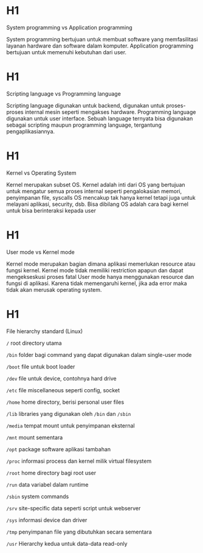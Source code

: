 # H1
System programming vs Application programming

System programming bertujuan untuk membuat software yang memfasilitasi layanan hardware dan software dalam komputer.
Application programming bertujuan untuk memenuhi kebutuhan dari user.

# H1
Scripting language vs Programming language

Scripting language digunakan untuk backend, digunakan untuk proses-proses internal mesin seperti mengakses hardware.
Programming language digunakan untuk user interface.
Sebuah language ternyata bisa digunakan sebagai scripting maupun programming language, tergantung pengaplikasiannya.

# H1
Kernel vs Operating System

Kernel merupakan subset OS. Kernel adalah inti dari OS yang bertujuan untuk mengatur semua proses internal seperti pengalokasian memori, penyimpanan file, syscalls
OS mencakup tak hanya kernel tetapi juga untuk melayani aplikasi, security, dsb. Bisa dibilang OS adalah cara bagi kernel untuk bisa berinteraksi kepada user

# H1
User mode vs Kernel mode

Kernel mode merupakan bagian dimana aplikasi memerlukan resource atau fungsi kernel. Kernel mode tidak memiliki restriction apapun dan dapat mengekseskusi proses fatal
User mode hanya menggunakan resource dan fungsi di aplikasi. Karena tidak memengaruhi kernel, jika ada error maka tidak akan merusak operating system.


# H1
File hierarchy standard (Linux)

`/` root directory utama

`/bin` folder bagi command yang dapat digunakan dalam single-user mode

`/boot` file untuk boot loader

`/dev` file untuk device, contohnya hard drive

`/etc` file miscellaneous seperti config, socket

`/home` home directory, berisi personal user files

`/lib` libraries yang digunakan oleh `/bin` dan `/sbin`

`/media` tempat mount untuk penyimpanan eksternal

`/mnt` mount sementara

`/opt` package software aplikasi tambahan

`/proc` informasi process dan kernel milik virtual filesystem

`/root` home directory bagi root user

`/run` data variabel dalam runtime

`/sbin` system commands

`/srv` site-specific data seperti script untuk webserver

`/sys` informasi device dan driver

`/tmp` penyimpanan file yang dibutuhkan secara sementara

`/usr` Hierarchy kedua untuk data-data read-only
